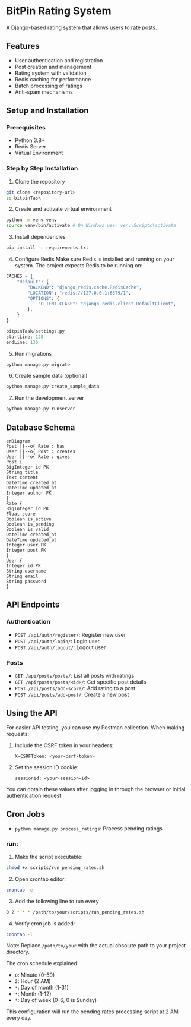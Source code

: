 # BitPin Rating System

A Django-based rating system that allows users to rate posts.

## Features

- User authentication and registration
- Post creation and management
- Rating system with validation
- Redis caching for performance
- Batch processing of ratings
- Anti-spam mechanisms

## Setup and Installation

### Prerequisites

- Python 3.8+
- Redis Server
- Virtual Environment

### Step by Step Installation

1. Clone the repository

```bash
git clone <repository-url>
cd bitpinTask
```

2. Create and activate virtual environment

```bash
python -m venv venv
source venv/bin/activate # On Windows use: venv\Scripts\activate
```

3. Install dependencies

```bash
pip install -r requirements.txt
```

4. Configure Redis
   Make sure Redis is installed and running on your system. The project expects Redis to be running on:

```python
CACHES = {
    "default": {
        "BACKEND": "django_redis.cache.RedisCache",
        "LOCATION": "redis://127.0.0.1:6379/1",
        "OPTIONS": {
            "CLIENT_CLASS": "django_redis.client.DefaultClient",
        },
    }
}
```

```python
bitpinTask/settings.py
startLine: 128
endLine: 136
```

5. Run migrations

```bash
python manage.py migrate
```

6. Create sample data (optional)

```bash
python manage.py create_sample_data
```

7. Run the development server

```bash
python manage.py runserver
```

## Database Schema

```mermaid
erDiagram
Post ||--o{ Rate : has
User ||--o{ Post : creates
User ||--o{ Rate : gives
Post {
BigInteger id PK
String title
Text content
DateTime created_at
DateTime updated_at
Integer author FK
}
Rate {
BigInteger id PK
Float score
Boolean is_active
Boolean is_pending
Boolean is_valid
DateTime created_at
DateTime updated_at
Integer user FK
Integer post FK
}
User {
Integer id PK
String username
String email
String password
}
```

## API Endpoints

### Authentication

- `POST /api/auth/register/`: Register new user
- `POST /api/auth/login/`: Login user
- `POST /api/auth/logout/`: Logout user

### Posts

- `GET /api/posts/posts/`: List all posts with ratings
- `GET /api/posts/posts/<id>/`: Get specific post details
- `POST /api/posts/add-score/`: Add rating to a post
- `POST /api/posts/add-post/`: Create a new post

## Using the API

For easier API testing, you can use my Postman collection. When making requests:

1. Include the CSRF token in your headers:

   ```
   X-CSRFToken: <your-csrf-token>
   ```

2. Set the session ID cookie:
   ```
   sessionid: <your-session-id>
   ```

You can obtain these values after logging in through the browser or initial authentication request.

## Cron Jobs

- `python manage.py process_ratings`: Process pending ratings

### run:

1. Make the script executable:

```bash
chmod +x scripts/run_pending_rates.sh
```

2. Open crontab editor:

```bash
crontab -e
```

3. Add the following line to run every

```bash
0 2 * * * /path/to/your/scripts/run_pending_rates.sh
```

4. Verify cron job is added:

```bash
crontab -l
```

Note: Replace `/path/to/your` with the actual absolute path to your project directory.

The cron schedule explained:

- `0`: Minute (0-59)
- `2`: Hour (2 AM)
- `*`: Day of month (1-31)
- `*`: Month (1-12)
- `*`: Day of week (0-6, 0 is Sunday)

This configuration will run the pending rates processing script at 2 AM every day.
